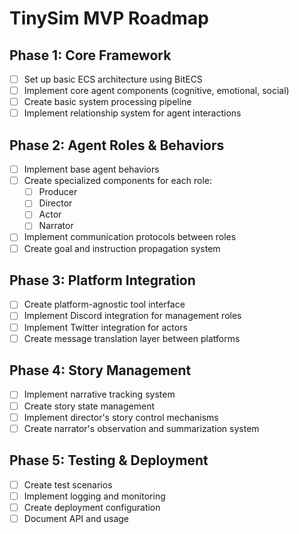 # TinySim MVP Roadmap

## Phase 1: Core Framework

- [ ] Set up basic ECS architecture using BitECS
- [ ] Implement core agent components (cognitive, emotional, social)
- [ ] Create basic system processing pipeline
- [ ] Implement relationship system for agent interactions

## Phase 2: Agent Roles & Behaviors

- [ ] Implement base agent behaviors
- [ ] Create specialized components for each role:
  - [ ] Producer
  - [ ] Director
  - [ ] Actor
  - [ ] Narrator
- [ ] Implement communication protocols between roles
- [ ] Create goal and instruction propagation system

## Phase 3: Platform Integration

- [ ] Create platform-agnostic tool interface
- [ ] Implement Discord integration for management roles
- [ ] Implement Twitter integration for actors
- [ ] Create message translation layer between platforms

## Phase 4: Story Management

- [ ] Implement narrative tracking system
- [ ] Create story state management
- [ ] Implement director's story control mechanisms
- [ ] Create narrator's observation and summarization system

## Phase 5: Testing & Deployment

- [ ] Create test scenarios
- [ ] Implement logging and monitoring
- [ ] Create deployment configuration
- [ ] Document API and usage
